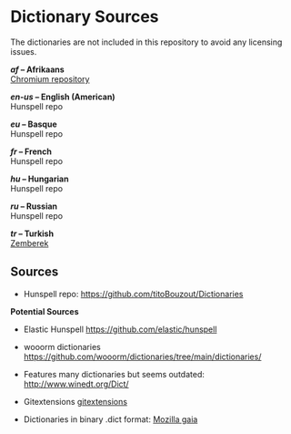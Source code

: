 Dictionary Sources
==================
The dictionaries are not included in this repository to avoid
any licensing issues.

**_af_ – Afrikaans**<br />
[Chromium repository](https://chromium.googlesource.com/chromium/deps/hunspell_dictionaries/+/6dd1387ccee1affcb2f6b2a6bd559c8c2cec0e2c)

**_en-us_ – English (American)**<br />
Hunspell repo

**_eu_ – Basque**<br />
Hunspell repo

**_fr_ – French**<br />
Hunspell repo

**_hu_ – Hungarian**<br />
Hunspell repo

**_ru_ – Russian**<br />
Hunspell repo

**_tr_ – Turkish**<br />
[Zemberek](https://code.google.com/p/zemberek/downloads/detail?name=full.txt.tr.tar.gz&can=2&q=)


Sources
-------
* Hunspell repo:
https://github.com/titoBouzout/Dictionaries


**Potential Sources**

* Elastic Hunspell
https://github.com/elastic/hunspell

* wooorm dictionaries
https://github.com/wooorm/dictionaries/tree/main/dictionaries/

* Features many dictionaries but seems outdated:
http://www.winedt.org/Dict/

* Gitextensions
[gitextensions](https://github.com/gitextensions/gitextensions/tree/master/Bin/Dictionaries)

* Dictionaries in binary .dict format:
[Mozilla gaia](https://github.com/mozilla-b2g/gaia/tree/master/apps/keyboard/js/imes/latin/dictionaries)
